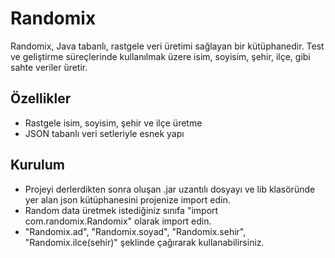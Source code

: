 # Randomix

Randomix, Java tabanlı, rastgele veri üretimi sağlayan bir kütüphanedir. 
Test ve geliştirme süreçlerinde kullanılmak üzere isim, soyisim, şehir, ilçe, gibi sahte veriler üretir.

## Özellikler

- Rastgele isim, soyisim, şehir ve ilçe üretme
- JSON tabanlı veri setleriyle esnek yapı

## Kurulum

- Projeyi derlerdikten sonra oluşan .jar uzantılı dosyayı ve lib klasöründe yer alan json kütüphanesini projenize import edin.
- Random data üretmek istediğiniz sınıfa "import com.randomix.Randomix" olarak import edin.
- "Randomix.ad", "Randomix.soyad", "Randomix.sehir", "Randomix.ilce(sehir)" şeklinde çağırarak kullanabilirsiniz.

